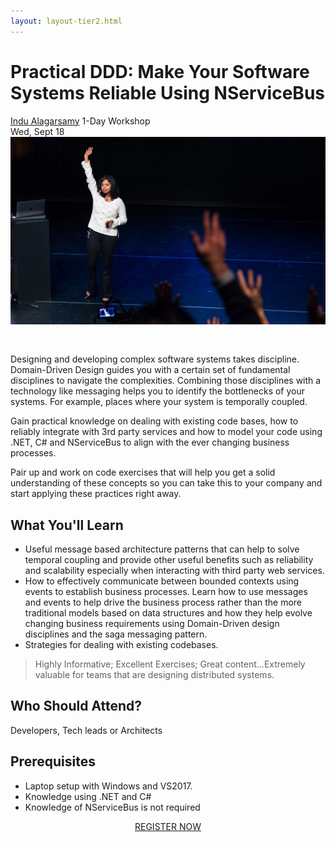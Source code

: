 ```yaml
---
layout: layout-tier2.html
---
```

<p><div class="container section workshop-page">
    <!-- begin workshop element -->
    <div class="row">
      <div class="col-xs-12 col-sm-2">
        <div class="speaker-container">
            <a href="../speakers/indu-alagarsamy.html"><div class="speaker-img indu-alagarsamy keep-color"></div></a>
            </div>
        </div>
        <div class="col-xs-12 col-sm-10 workshop-list">
            <h1 class="section-header">Practical DDD: Make Your Software Systems Reliable Using NServiceBus</h1>
            <span class="workshops--speaker-name"><a href="../speakers/indu-alagarsamy.html">Indu Alagarsamy</a></span>
            <span class="workshops--duration">1-Day Workshop<br>Wed, Sept 18</span>
            <img src="../img/workshop/Workshop-Indu-Alagarsamy.jpg" class="speaker--workshop-content-img" alt="" style="margin-bottom: 30px">
            <p class="copy">Designing and developing complex software systems takes discipline. Domain-Driven Design guides you with a certain set of fundamental disciplines to navigate the complexities. Combining those disciplines with a technology like messaging helps you to identify the bottlenecks of your systems. For example, places where your system is temporally coupled.</p>
            <p class="copy">Gain practical knowledge on dealing with existing code bases, how to reliably integrate with 3rd party services and how to model your code using .NET, C# and NServiceBus to align with the ever changing business processes.</p>
            <p class="copy">Pair up and work on code exercises that will help you get a solid understanding of these concepts so you can take this to your company and start applying these practices right away.</p>
            <h2 class="speaker-subheader">What You'll Learn</h2>
            <ul class="copy-list">
                <li>Useful message based architecture patterns that can help to solve temporal coupling and provide other useful benefits such as reliability and scalability especially when interacting with third party web services. </li>
                <li>How to effectively communicate between bounded contexts using events to establish business processes.  Learn how to use messages and events to help drive the business process rather than the more traditional models based on data structures and how they help evolve changing business requirements using Domain-Driven design disciplines and the saga messaging pattern.</li>
                <li>Strategies for dealing with existing codebases.</li>
            </ul>
            <blockquote>
                <p class="copy">Highly Informative; Excellent Exercises; Great content...Extremely valuable for teams that are designing distributed systems.</p>
            </blockquote>
            <h2 class="speaker-subheader">Who Should Attend?</h2>
            <p class="copy">Developers, Tech leads or Architects</p>
            <h2 class="speaker-subheader">Prerequisites</h2>
            <ul class="copy-list">
                <li>Laptop setup with Windows and VS2017.</li>
                <li>Knowledge using .NET and C#</li>
                <li>Knowledge of NServiceBus is not required</li>
            </ul>
                <div class="col-xs-12" align="center">
                    <a class="btn get-ticket-btn" href="https://ti.to/eddd/explore-ddd-2019">REGISTER NOW</a>
                </div>
            </div>
        </div>
    </div>
</div> <!-- container --></p>